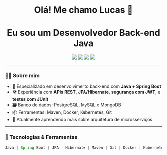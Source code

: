 <h1 align="center">Olá! Me chamo Lucas 👋 </h1>
<h1 align="center"> Eu sou um Desenvolvedor Back-end Java </h1>

<p align="center">
  <img src="https://img.shields.io/badge/Java-ED8B00?style=for-the-badge&logo=java&logoColor=white"/>
  <img src="https://img.shields.io/badge/Spring Boot-6DB33F?style=for-the-badge&logo=spring-boot&logoColor=white"/>
  <img src="https://img.shields.io/badge/Maven-C71A36?style=for-the-badge&logo=apache-maven&logoColor=white"/>
  <img src="https://img.shields.io/badge/PostgreSQL-316192?style=for-the-badge&logo=postgresql&logoColor=white"/>
</p>

---

### 🧑‍💻 Sobre mim

- 🔧 Especializado em desenvolvimento back-end com **Java + Spring Boot**
- 🛠️ Experiência com **APIs REST**, **JPA/Hibernate**, **segurança com JWT**, e **testes com JUnit**
- 🗃️ Banco de dados: PostgreSQL, MySQL e MongoDB
- 📦 Ferramentas: Maven, Docker, Kubernetes, Git
- 🌱 Atualmente aprendendo mais sobre arquitetura de microsserviços

---

### 🚀 Tecnologias & Ferramentas

```java
Java | Spring Boot | JPA | Hibernate | Maven | Git | Docker | Kubernetes | PostgreSQL | MySQL | JUnit | Swagger
